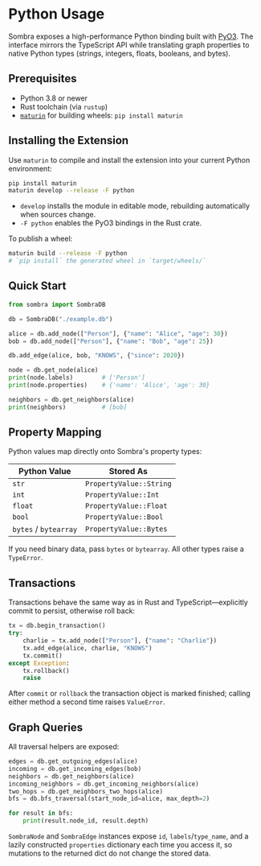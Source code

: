 # Python Usage

Sombra exposes a high-performance Python binding built with [PyO3](https://pyo3.rs). The interface mirrors the TypeScript API while translating graph properties to native Python types (strings, integers, floats, booleans, and bytes).

## Prerequisites

- Python 3.8 or newer
- Rust toolchain (via `rustup`)
- [`maturin`](https://github.com/PyO3/maturin) for building wheels: `pip install maturin`

## Installing the Extension

Use `maturin` to compile and install the extension into your current Python environment:

```bash
pip install maturin
maturin develop --release -F python
```

- `develop` installs the module in editable mode, rebuilding automatically when sources change.
- `-F python` enables the PyO3 bindings in the Rust crate.

To publish a wheel:

```bash
maturin build --release -F python
# `pip install` the generated wheel in `target/wheels/`
```

## Quick Start

```python
from sombra import SombraDB

db = SombraDB("./example.db")

alice = db.add_node(["Person"], {"name": "Alice", "age": 30})
bob = db.add_node(["Person"], {"name": "Bob", "age": 25})

db.add_edge(alice, bob, "KNOWS", {"since": 2020})

node = db.get_node(alice)
print(node.labels)        # ['Person']
print(node.properties)    # {'name': 'Alice', 'age': 30}

neighbors = db.get_neighbors(alice)
print(neighbors)          # [bob]
```

## Property Mapping

Python values map directly onto Sombra's property types:

| Python Value | Stored As               |
|--------------|-------------------------|
| `str`        | `PropertyValue::String` |
| `int`        | `PropertyValue::Int`    |
| `float`      | `PropertyValue::Float`  |
| `bool`       | `PropertyValue::Bool`   |
| `bytes` / `bytearray` | `PropertyValue::Bytes` |

If you need binary data, pass `bytes` or `bytearray`. All other types raise a `TypeError`.

## Transactions

Transactions behave the same way as in Rust and TypeScript—explicitly commit to persist, otherwise roll back:

```python
tx = db.begin_transaction()
try:
    charlie = tx.add_node(["Person"], {"name": "Charlie"})
    tx.add_edge(alice, charlie, "KNOWS")
    tx.commit()
except Exception:
    tx.rollback()
    raise
```

After `commit` or `rollback` the transaction object is marked finished; calling either method a second time raises `ValueError`.

## Graph Queries

All traversal helpers are exposed:

```python
edges = db.get_outgoing_edges(alice)
incoming = db.get_incoming_edges(bob)
neighbors = db.get_neighbors(alice)
incoming_neighbors = db.get_incoming_neighbors(alice)
two_hops = db.get_neighbors_two_hops(alice)
bfs = db.bfs_traversal(start_node_id=alice, max_depth=2)

for result in bfs:
    print(result.node_id, result.depth)
```

`SombraNode` and `SombraEdge` instances expose `id`, `labels`/`type_name`, and a lazily constructed `properties` dictionary each time you access it, so mutations to the returned dict do not change the stored data.
